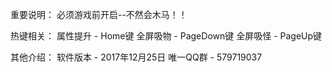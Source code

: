 重要说明： 必须游戏前开启--不然会木马！！

热键相关： 属性提升 - Home键 全屏吸物 - PageDown键 全屏吸怪 - PageUp键

其他介绍： 软件版本 - 2017年12月25日 唯一QQ群 - 579719037
